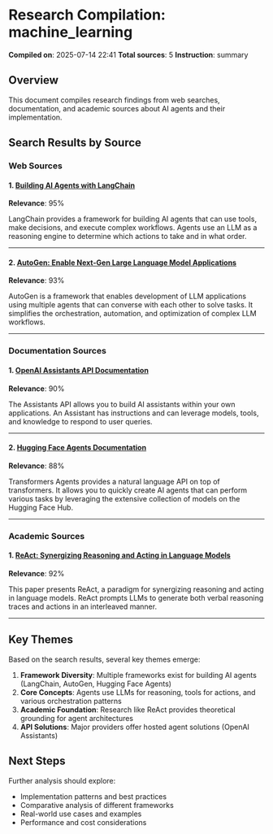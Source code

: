 # Research Compilation: machine_learning

**Compiled on**: 2025-07-14 22:41
**Total sources**: 5
**Instruction**: summary

## Overview

This document compiles research findings from web searches, documentation, and academic sources about AI agents and their implementation.

## Search Results by Source

### Web Sources

#### 1. [Building AI Agents with LangChain](https://python.langchain.com/docs/modules/agents/)

**Relevance**: 95%

LangChain provides a framework for building AI agents that can use tools, make decisions, and execute complex workflows. Agents use an LLM as a reasoning engine to determine which actions to take and in what order.

---

#### 2. [AutoGen: Enable Next-Gen Large Language Model Applications](https://microsoft.github.io/autogen/)

**Relevance**: 93%

AutoGen is a framework that enables development of LLM applications using multiple agents that can converse with each other to solve tasks. It simplifies the orchestration, automation, and optimization of complex LLM workflows.

---

### Documentation Sources

#### 1. [OpenAI Assistants API Documentation](https://platform.openai.com/docs/assistants)

**Relevance**: 90%

The Assistants API allows you to build AI assistants within your own applications. An Assistant has instructions and can leverage models, tools, and knowledge to respond to user queries.

---

#### 2. [Hugging Face Agents Documentation](https://huggingface.co/docs/transformers/transformers_agents)

**Relevance**: 88%

Transformers Agents provides a natural language API on top of transformers. It allows you to quickly create AI agents that can perform various tasks by leveraging the extensive collection of models on the Hugging Face Hub.

---

### Academic Sources

#### 1. [ReAct: Synergizing Reasoning and Acting in Language Models](https://arxiv.org/abs/2210.03629)

**Relevance**: 92%

This paper presents ReAct, a paradigm for synergizing reasoning and acting in language models. ReAct prompts LLMs to generate both verbal reasoning traces and actions in an interleaved manner.

---

## Key Themes

Based on the search results, several key themes emerge:

1. **Framework Diversity**: Multiple frameworks exist for building AI agents (LangChain, AutoGen, Hugging Face Agents)
2. **Core Concepts**: Agents use LLMs for reasoning, tools for actions, and various orchestration patterns
3. **Academic Foundation**: Research like ReAct provides theoretical grounding for agent architectures
4. **API Solutions**: Major providers offer hosted agent solutions (OpenAI Assistants)

## Next Steps

Further analysis should explore:
- Implementation patterns and best practices
- Comparative analysis of different frameworks
- Real-world use cases and examples
- Performance and cost considerations
